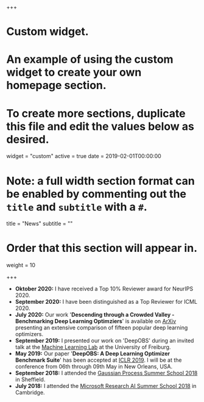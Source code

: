 +++
# Custom widget.
# An example of using the custom widget to create your own homepage section.
# To create more sections, duplicate this file and edit the values below as desired.
widget = "custom"
active = true
date = 2019-02-01T00:00:00

# Note: a full width section format can be enabled by commenting out the `title` and `subtitle` with a `#`.
title = "News"
subtitle = ""

# Order that this section will appear in.
weight = 10

+++

- **Oktober 2020:** I have received a Top 10% Reviewer award for NeurIPS 2020.
- **September 2020:** I have been distinguished as a Top Reviewer for ICML 2020.
- **July 2020:** Our work '**Descending through a Crowded Valley - Benchmarking Deep Learning Optimziers**' is available on [ArXiv](https://arxiv.org/abs/2007.01547) presenting an extensive comparison of fifteen popular deep learning optimizers.
- **September 2019:** I presented our work on 'DeepOBS' during an invited talk at the [Machine Learning Lab](http://aad.informatik.uni-freiburg.de/people/hutter/) at the University of Freiburg.
- **May 2019:** Our paper '**DeepOBS: A Deep Learning Optimizer Benchmark Suite**' has been accepted at [ICLR 2019](https://iclr.cc/ "ICLR 2019"). I will be at the conference from 06th through 09th May in New Orleans, USA.
- **September 2018:** I attended the [Gaussian Process Summer School 2018](http://gpss.cc/gpss18/ "GPSS18") in Sheffield.
- **July 2018:** I attended the [Microsoft Research AI Summer School 2018](https://www.microsoft.com/en-us/research/event/ai-summer-school-2018/ "Microsoft Research AI Summer School") in Cambridge.
